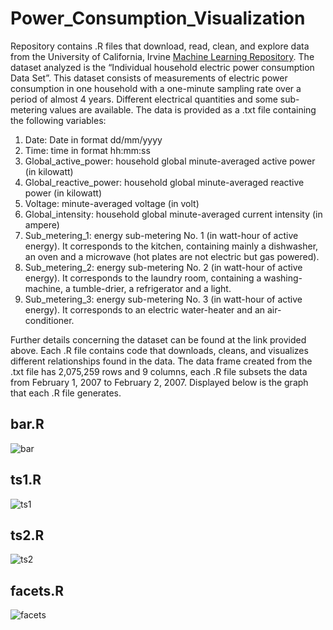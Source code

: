 # Power_Consumption_Visualization 
Repository contains .R files that download, read, clean, and explore data from the University of California, Irvine [Machine Learning Repository](https://archive.ics.uci.edu/ml/datasets/Individual+household+electric+power+consumption). The dataset analyzed is the “Individual household electric power consumption Data Set”. This dataset consists of measurements of electric power consumption in one household with a one-minute sampling rate over a period of almost 4 years. Different electrical quantities and some sub-metering values are available. The data is provided as a .txt file containing the following variables: 
1. Date: Date in format dd/mm/yyyy 
2. Time: time in format hh:mm:ss 
3. Global_active_power: household global minute-averaged active power (in kilowatt) 
4. Global_reactive_power: household global minute-averaged reactive power (in kilowatt) 
5. Voltage: minute-averaged voltage (in volt) 
6. Global_intensity: household global minute-averaged current intensity (in ampere) 
7. Sub_metering_1: energy sub-metering No. 1 (in watt-hour of active energy). It corresponds to the kitchen, containing mainly a dishwasher, an oven and a microwave (hot plates are not electric but gas powered). 
8. Sub_metering_2: energy sub-metering No. 2 (in watt-hour of active energy). It corresponds to the laundry room, containing a washing-machine, a tumble-drier, a refrigerator and a light. 
9. Sub_metering_3: energy sub-metering No. 3 (in watt-hour of active energy). It corresponds to an electric water-heater and an air-conditioner.

Further details concerning the dataset can be found at the link provided above. Each .R file contains code that downloads, cleans, and visualizes different relationships found in the data. The data frame created from the .txt file has 2,075,259 rows and 9 columns, each .R file subsets the data from February 1, 2007 to February 2, 2007. Displayed below is the graph that each .R file generates. 

## bar.R 
![bar](https://user-images.githubusercontent.com/38505196/108241022-66568780-7119-11eb-8a10-1cfa08d4bc08.png)

## ts1.R
![ts1](https://user-images.githubusercontent.com/38505196/108241036-69517800-7119-11eb-8551-8da094e6e7bd.png)

## ts2.R
![ts2](https://user-images.githubusercontent.com/38505196/108241048-6b1b3b80-7119-11eb-89fd-57cd45eb0b87.png)

## facets.R
![facets](https://user-images.githubusercontent.com/38505196/108241055-6ce4ff00-7119-11eb-8474-761db10a3093.png)

